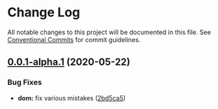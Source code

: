 # Change Log

All notable changes to this project will be documented in this file.
See [Conventional Commits](https://conventionalcommits.org) for commit guidelines.

## [0.0.1-alpha.1](https://github.com/p3ol/spruce/compare/v0.0.1-alpha.0...v0.0.1-alpha.1) (2020-05-22)


### Bug Fixes

* **dom:** fix various mistakes ([2bd5ca5](https://github.com/p3ol/spruce/commit/2bd5ca5cdd65be9dc773734654c838a01925e8dc))
